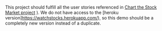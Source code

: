 This project should fulfill all the user stories referenced in [Chart the Stock Market project](https://www.freecodecamp.org/learn/coding-interview-prep/take-home-projects/chart-the-stock-market/)
).  We do not have access to the [heroku version]https://watchstocks.herokuapp.com/), so this demo should be a completely new version instead of a duplicate.